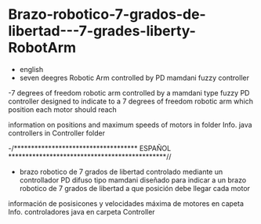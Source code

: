 # Brazo-robotico-7-grados-de-libertad---7-grades-liberty-RobotArm

- english
- seven deegres Robotic Arm controlled by PD mamdani fuzzy controller 

-7 degrees of freedom robotic arm controlled by a mamdani type fuzzy PD controller designed to indicate to a 7 degrees of freedom robotic arm which position each motor should reach

information on positions and maximum speeds of motors in folder Info. java controllers in Controller folder 



-/************************************ ESPAÑOL **********************************************//


- brazo robotico de 7 grados de libertad controlado mediante un controllador PD difuso tipo mamdani diseñado para indicar a un brazo robotico de 7 grados de libertad a que posición debe llegar cada motor 


información de posisicones y velocidades máxima de motores en capeta Info. controladores java en carpeta Controller
